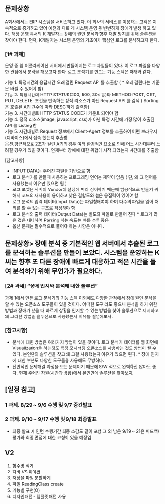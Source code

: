 ## 문제상황

A회사에서는 ERP 시스템을 서비스하고 있다. 이 회사의 서비스를 이용하는 고객은 지속적으로 증가하고 있어 예전과 다르 게 시스템 운영 중 빈번하게 장애가 발생 하고 있다. 해당 운영 부서의 K 개발자는 장애의 원인 분석과 향후 재발 방지를 위해 솔루션을 찾아야 한다. 먼저, K개발자는 시스템 운영의 기초이자 핵심인 로그를 분석하고자 한다.  

### [1# 과제]
운영 중 웹 어플리케이션 서버에서 만들어지는 로그 파일들이 있다. 이 로그 파일을 다양한 관점에서 분석을 해보고자 한다. 로그 분석기를 만드는 기능 스펙은 아래와 같다.  

기능 1. 특정시간의 응답시간 오래 걸린 Request API 를 추출함 ( * 오래 걸린다는 기준은 바뀔 수 있어야 함)  
기능 2. 특정시간의 HTTP STATUS(200, 500, 304 등)와 METHOD(POST, GET, PUT, DELETE) 조건을 만족하는
정적 리소스가 아닌 Request API 를 검색 ( Sorting은 호출된 API 건수에 따라 DESC 하게 출력함)  
기능 3. 시간대별로 HTTP STATUS CODE가 카운트 되어야 함  
기능 4. 정적 리소스(image, javascript, css)가 아닌 특정 시간에 가장 많이 호출된 API 를 Listing 함  
기능 5. 시간대별로 Request 정보에서 Client-Agent 정보를 추출하여 어떤 브라우저(디바이스)에서 접속 했는지 추출함  
옵션.평균적으로 2초가 걸린 API의 경우 여러 환경적인 요소로 인해 어느 시간대부터 느려질 경우가 있을 것이다. 언제부터 장애에 대한 위협이 시작 되었는지 시간대를 추출함  

[참고사항]

* INPUT DATA는 주어진 파일을 기반으로 함
* 로그 분석기를 만들때 사용하는 프로그래밍 언어는 제약이 없음 ( 단, 왜 그 언어를 사용했는지 이유만 있으면 됨 )
* 로그 포맷은 서버의 Vendor와 설정에 따라 상이하기 때문에 범용적으로 만들기 위해서 코드의 재사용이 용이하고 낮은 결합도와 높은 응집력이 있어야 함
* 로그 분석의 입력 데이터(Input Data)는 파일형태여야 하며 다수의 파일을 읽어 처리를 할 수 있는 구조로 작성해야 함
* 로그 분석의 출력 데이터(Output Data)는 별도의 파일로 만들어 진다 * 로그가 많을 것을 대비하여 Parsing 하는 속도는 빠를 수록 좋음
* 옵션 문제는 필수적으로 풀어야 하는 사항은 아니다.

## 문제상황> 장애 분석 중 기본적인 웹 서버에서 추출된 로그를 분석하는 솔루션을 만들어 보았다. 시스템을 운영하는 K씨는 향후 또 다른 장애에 빠르게 대응하고 적은 시간을 들여 분석하기 위해 무언가가 필요하다.

### [2# 과제] “장애 인지와 분석에 대한 솔루션”
과제 1에서 만든 로그 분석기의 기능 스펙 이외에도 다양한 관점에서 장애 원인 분석을 할 수 있는 오픈소스 도구들이 있을 것이다. 어떠한 도구 라도 좋으니 분석을 하기 위한 방법과 장애가 났을 때 빠르게 상황을 인지할 수 있는 방법을 찾아 솔루션으로 제시하고 왜 그러한 방법을 솔루션으로 사용했는지 이유를 설명해보자.

### [참고사항]

* 분석에 대한 방법은 여러가지 방법이 있을 것이다. 로그 분석기 데이터를 웹 화면에 Visualization을 하는것도 특정 모니터링 오픈소스를 사용하는 것도 방법이 될 수 있다. 본인만의 솔루션을 찾고 왜 그걸 사용했는지 이유가 있으면 된다. * 장애 인지에 대한 부분도 다양한 도구들을 사용해도 무방하다.
* 전반적인 문제해결 과정을 보는 문제이기 때문에 S/W 적으로 완벽하진 않아도 좋다. 현재 주어진 자원(시간과 상황)에서 본인만에 솔루션을 찾아보자.

## [일정 참고]

### 1 과제. 8/29 ~ 9/6 수행 및 9/7 중간발표

### 2 과제. 9/10 ~ 9/17 수행 및 9/18 최종발표

* 최종 발표 시 인턴 수행기간 최종 소감도 같이 포함
  그 외 남은 9/19 ~ 21은 피드백/평가와 최종 면접에 대한 코칭이 있을 예정임

## V2

1. 함수명 작게
2. 자바 VS 파이썬
3. 저장을 파일 분할하게
4. 파일 ReadingClass create
5. 기능별 구현(O)
6. 디자인패턴 - 템플릿패턴 사용